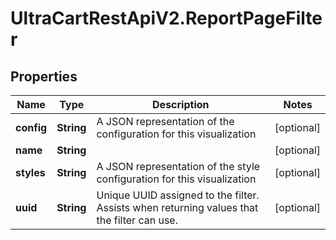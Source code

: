 # UltraCartRestApiV2.ReportPageFilter

## Properties
Name | Type | Description | Notes
------------ | ------------- | ------------- | -------------
**config** | **String** | A JSON representation of the configuration for this visualization | [optional] 
**name** | **String** |  | [optional] 
**styles** | **String** | A JSON representation of the style configuration for this visualization | [optional] 
**uuid** | **String** | Unique UUID assigned to the filter.  Assists when returning values that the filter can use. | [optional] 


